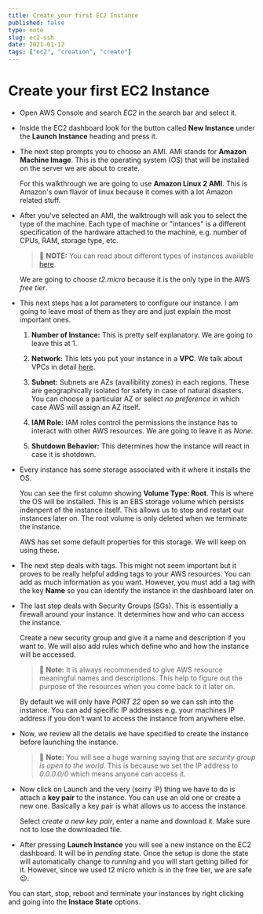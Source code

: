 ```yaml
---
title: Create your first EC2 Instance
published: false
type: note
slug: ec2-ssh
date: 2021-01-12
tags: ["ec2", "creation", "create"]
---
```


# Create your first EC2 Instance

- Open AWS Console and search _EC2_ in the search bar and select it.

- Inside the EC2 dashboard look for the button called **New Instance** under the **Launch Instance** heading and press it.

- The next step prompts you to choose an AMI. AMI stands for **Amazon Machine Image**. This is the operating system (OS) that will be installed on the server we are about to create.

  For this walkthrough we are going to use **Amazon Linux 2 AMI**. This is Amazon's own flavor of linux because it comes with a lot Amazon related stuff.

- After you've selected an AMI, the walktrough will ask you to select the type of the machine. Each type of machine or "intances" is a different specification of the hardware attached to the machine, e.g. number of CPUs, RAM, storage type, etc.

  > 🚨 **NOTE:** You can read about different types of instances available [here](https://aws.amazon.com/ec2/instance-types/).

  We are going to choose _t2.micro_ because it is the only type in the AWS _free tier_.

- This next steps has a lot parameters to configure our instance. I am going to leave most of them as they are and just explain the most important ones.

  1. **Number of Instance:** This is pretty self explanatory. We are going to leave this at 1.

  2. **Network:** This lets you put your instance in a **VPC**. We talk about VPCs in detail [here]().

  3. **Subnet:** Subnets are AZs (availibility zones) in each regions. These are geographically isolated for safety in case of natural disasters. You can choose a particular AZ or select _no preference_ in which case AWS will assign an AZ itself.

  4. **IAM Role:** IAM roles control the permissions the instance has to interact with other AWS resources. We are going to leave it as _None_.

  5. **Shutdown Behavior:** This determines how the instance will react in case it is shotdown.

- Every instance has some storage associated with it where it installs the OS.

  You can see the first column showing **Volume Type: Root**. This is where the OS will be installed. This is an EBS storage volume which persists indenpent of the instance itself. This allows us to stop and restart our instances later on. The root volume is only deleted when we terminate the instance.

  AWS has set some default properties for this storage. We will keep on using these.

- The next step deals with tags. This might not seem important but it proves to be really helpful adding tags to your AWS resources. You can add as much information as you want. However, you must add a tag with the key **Name** so you can identify the instance in the dashboard later on.

- The last step deals with Security Groups (SGs). This is essentially a firewall around your instance. It determines how and who can access the instance.

  Create a new security group and give it a name and description if you want to. We will also add rules which define who and how the instance will be accessed.

  > 🚨 **Note:** It is always recommended to give AWS resource meaningful names and descriptions. This help to figure out the purpose of the resources when you come back to it later on.

  By default we will only have _PORT 22_ open so we can ssh into the instance. You can add specific IP addresses e.g. your machines IP address if you don't want to access the instance from anywhere else.

- Now, we review all the details we have specified to create the instance before launching the instance.

  > 🚨 **Note:** You will see a huge warning saying that are _security group is open to the world_. This is because we set the IP address to _0.0.0.0/0_ which means anyone can access it.

- Now click on Launch and the very (sorry :P) thing we have to do is attach a **key pair** to the instance. You can use an old one or create a new one. Basically a key pair is what allows us to access the instance.

  Select _create a new key pair_, enter a name and download it. Make sure not to lose the downloaded file.

- After pressing **Launch Instance** you will see a new instance on the EC2 dashboard. It will be in _pending_ state. Once the setup is done the state will automatically change to _running_ and you will start getting billed for it. However, since we used t2 micro which is in the free tier, we are safe 😉.

You can start, stop, reboot and terminate your instances by right clicking and going into the **Instace State** options.
